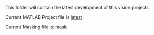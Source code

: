 This folder will contain the latest development of this vision projects

Current MATLAB Project file is [latest](/horse_test3.m)

Current Masking file is: [mask](/createMask6.m)

